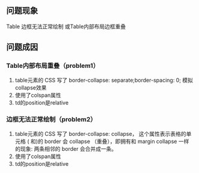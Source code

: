 ## 问题现象
Table 边框无法正常绘制
或Table内部布局边框重叠

## 问题成因

### Table内部布局重叠（problem1）

1. table元素的 CSS 写了 border-collapse: separate;border-spacing: 0; 模拟
   collapse效果
2. 使用了colspan属性
3. td的position是relative


### 边框无法正常绘制（problem2）

1. table元素的 CSS 写了 border-collapse: collapse， 这个属性表示表格的单元格
     (<td> 和<th>)的 border 会 collapse （重叠），即拥有和 margin collapse 一样
     的现象: 两条相邻的 border 会合并成一条。
2. 使用了colspan属性
3. td的position是relative

